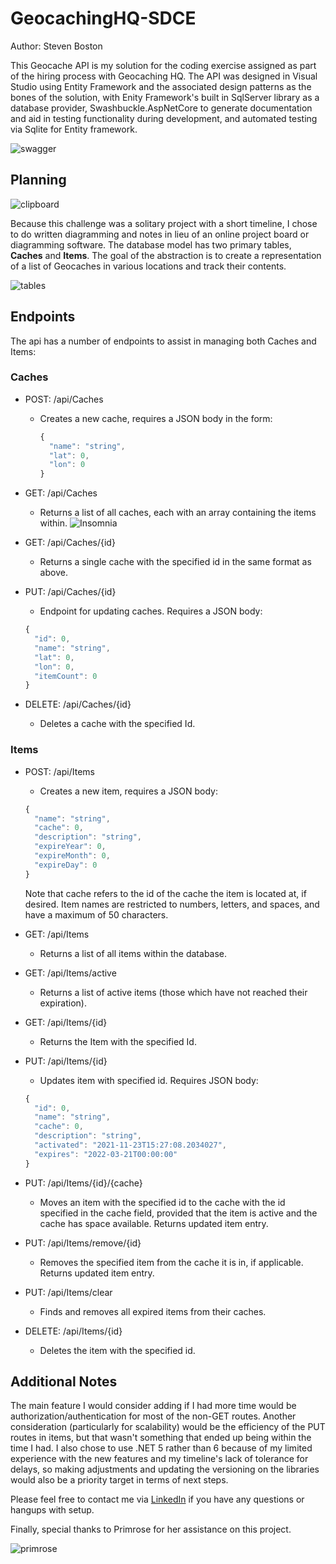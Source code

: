 # GeocachingHQ-SDCE

Author: Steven Boston

This Geocache API is my solution for the coding exercise assigned as part of the hiring process with Geocaching HQ. The API was designed in Visual Studio using Entity Framework and the associated design patterns as the bones of the solution, with Enity Framework's built in SqlServer library as a database provider, Swashbuckle.AspNetCore to generate documentation and aid in testing functionality during development, and automated testing via Sqlite for Entity framework. 

![swagger](Images/Swagger.png)

## Planning

![clipboard](Images/clipboard.png)

Because this challenge was a solitary project with a short timeline, I chose to do written diagramming and notes in lieu of an online project board or diagramming software. The database model has two primary tables, **Caches** and **Items**. The goal of the abstraction is to create a representation of a list of Geocaches in various locations and track their contents. 

![tables](Images/tables.png)



## Endpoints

The api has a number of endpoints to assist in managing both Caches and Items: 

### Caches

- POST: /api/Caches
  - Creates a new cache, requires a JSON body in the form: 
    ```js
    {
      "name": "string",
      "lat": 0,
      "lon": 0
    }
    ```

- GET: /api/Caches
    - Returns a list of all caches, each with an array containing the items within. 
    ![Insomnia](Images/Insomnia.png)

- GET: /api/Caches/{id}
    - Returns a single cache with the specified id in the same format as above. 

- PUT: /api/Caches/{id}
    - Endpoint for updating caches. Requires a JSON body: 
    ```js
    {
      "id": 0,
      "name": "string",
      "lat": 0,
      "lon": 0,
      "itemCount": 0
    }
    ``` 
- DELETE: /api/Caches/{id}
  - Deletes a cache with the specified Id.

### Items

- POST: /api/Items
  - Creates a new item, requires a JSON body: 
  ```js
  {
    "name": "string",
    "cache": 0,
    "description": "string",
    "expireYear": 0,
    "expireMonth": 0,
    "expireDay": 0
  }
  ```
  Note that cache refers to the id of the cache the item is located at, if desired. Item names are restricted to numbers, letters, and spaces, and have a maximum of 50 characters.

- GET: /api/Items
  - Returns a list of all items within the database.
- GET: /api/Items/active
  - Returns a list of active items (those which have not reached their expiration).
- GET: /api/Items/{id}
  - Returns the Item with the specified Id.
- PUT: /api/Items/{id}
  - Updates item with specified id. Requires JSON body: 
  ```js
  {
    "id": 0,
    "name": "string",
    "cache": 0,
    "description": "string",
    "activated": "2021-11-23T15:27:08.2034027",
    "expires": "2022-03-21T00:00:00"
  }
  ```

- PUT: /api/Items/{id}/{cache}
  - Moves an item with the specified id to the cache with the id specified in the cache field, provided that the item is active and the cache has space available. Returns updated item entry.

- PUT: /api/Items/remove/{id}
  - Removes the specified item from the cache it is in, if applicable. Returns updated item entry.

- PUT: /api/Items/clear
  - Finds and removes all expired items from their caches.

- DELETE: /api/Items/{id}
  - Deletes the item with the specified id.

## Additional Notes

The main feature I would consider adding if I had more time would be authorization/authentication for most of the non-GET routes. Another consideration (particularly for scalability) would be the efficiency of the PUT routes in items, but that wasn't something that ended up being within the time I had. I also chose to use .NET 5 rather than 6 because of my limited experience with the new features and my timeline's lack of tolerance for delays, so making adjustments and updating the versioning on the libraries would also be a priority target in terms of next steps. 

Please feel free to contact me via [LinkedIn](https://www.linkedin.com/in/steven-boston/) if you have any questions or hangups with setup.

Finally, special thanks to Primrose for her assistance on this project. 

![primrose](Images/primrose.png)
